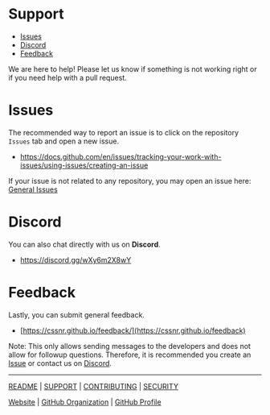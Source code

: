 # Support

- [Issues](#Issues)
- [Discord](#Discord)
- [Feedback](#Feedback)

We are here to help!
Please let us know if something is not working right or if you need help with a pull request.

# Issues

The recommended way to report an issue is to click on the repository `Issues` tab and open a new issue.

- https://docs.github.com/en/issues/tracking-your-work-with-issues/using-issues/creating-an-issue

If your issue is not related to any repository, you may open an issue here:
[General Issues](https://github.com/smashedr/.github/issues)

# Discord

You can also chat directly with us on **Discord**.

- https://discord.gg/wXy6m2X8wY

# Feedback

Lastly, you can submit general feedback.

- [https://cssnr.github.io/feedback/](https://cssnr.github.io/feedback)

Note: This only allows sending messages to the developers and does not allow for followup questions.
Therefore, it is recommended you create an [Issue](#Issues) or contact us on [Discord](#Discord).

---

[README](https://github.com/smashedr/.github?tab=readme-ov-file#readme) |
[SUPPORT](https://github.com/smashedr/.github/blob/master/.github/SUPPORT.md#support) |
[CONTRIBUTING](https://github.com/smashedr/.github/blob/master/.github/CONTRIBUTING.md#contributing) |
[SECURITY](https://github.com/smashedr/.github/blob/master/.github/SECURITY.md#security)

[Website](https://cssnr.github.io/) |
[GitHub Organization](https://github.com/cssnr) |
[GitHub Profile](https://github.com/smashedr)
